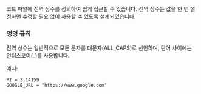 코드 파일에 전역 상수를 정의하여 쉽게 접근할 수 있습니다. 전역 상수는 값을 한 번 설정하면 수정할 필요 없이 사용할 수 있도록 설계되었습니다.  

### 명명 규칙  
전역 상수는 일반적으로 모든 문자를 대문자(ALL_CAPS)로 선언하며, 단어 사이에는 언더스코어(_)를 사용합니다.  

예시:

```
PI = 3.14159
GOOGLE_URL = "https://www.google.com"